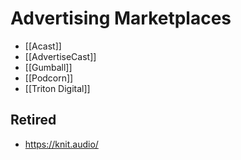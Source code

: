 # Advertising Marketplaces
* [[Acast]]
* [[AdvertiseCast]]
* [[Gumball]]
* [[Podcorn]]
* [[Triton Digital]]

## Retired
* https://knit.audio/
